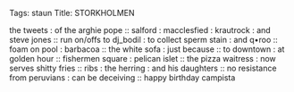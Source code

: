 Tags: staun
Title: STORKHOLMEN
  
the tweets : of the arghie pope :: salford : macclesfied : krautrock : and steve jones :: run on/offs to dj_bodil : to collect sperm stain : and q•roo :: foam on pool : barbacoa :: the white sofa : just because :: to downtown : at golden hour :: fishermen square : pelican islet :: the pizza waitress : now serves shitty fries :: ribs : the herring : and his daughters :: no resistance from peruvians : can be deceiving :: happy birthday campista